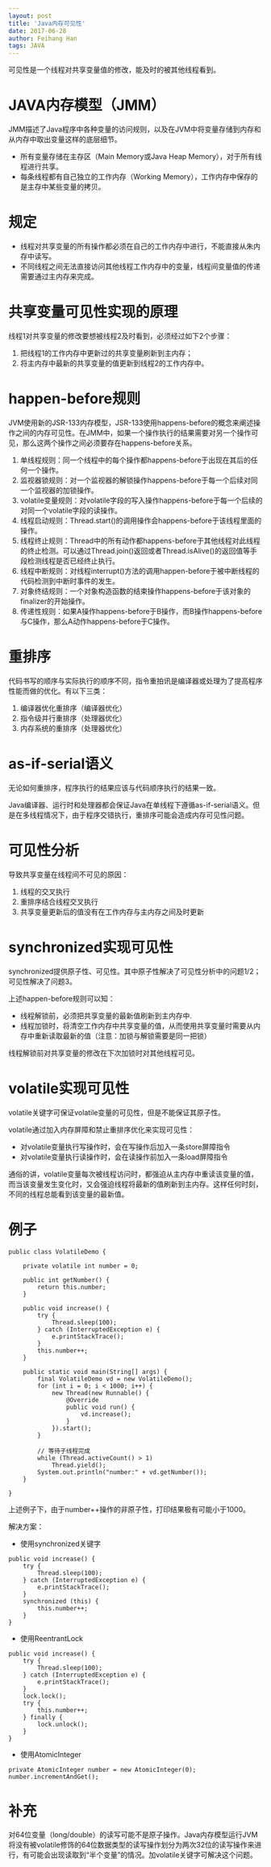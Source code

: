 ```yaml
---
layout: post
title: 'Java内存可见性'
date: 2017-06-28
author: Feihang Han
tags: JAVA
---
```


可见性是一个线程对共享变量值的修改，能及时的被其他线程看到。

# JAVA内存模型（JMM）

JMM描述了Java程序中各种变量的访问规则，以及在JVM中将变量存储到内存和从内存中取出变量这样的底层细节。

* 所有变量存储在主存区（Main Memory或Java Heap Memory），对于所有线程进行共享。
* 每条线程都有自己独立的工作内存（Working Memory），工作内存中保存的是主存中某些变量的拷贝。

# 规定

* 线程对共享变量的所有操作都必须在自己的工作内存中进行，不能直接从朱内存中读写。
* 不同线程之间无法直接访问其他线程工作内存中的变量，线程间变量值的传递需要通过主内存来完成。

# 共享变量可见性实现的原理

线程1对共享变量的修改要想被线程2及时看到，必须经过如下2个步骤：

1. 把线程1的工作内存中更新过的共享变量刷新到主内存；
2. 将主内存中最新的共享变量的值更新到线程2的工作内存中。

# happen-before规则

JVM使用新的JSR-133内存模型，JSR-133使用happens-before的概念来阐述操作之间的内存可见性。在JMM中，如果一个操作执行的结果需要对另一个操作可见，那么这两个操作之间必须要存在happens-before关系。

1. 单线程规则：同一个线程中的每个操作都happens-before于出现在其后的任何一个操作。
2. 监视器锁规则：对一个监视器的解锁操作happens-before于每一个后续对同一个监视器的加锁操作。
3. volatile变量规则：对volatile字段的写入操作happens-before于每一个后续的对同一个volatile字段的读操作。
4. 线程启动规则：Thread.start\(\)的调用操作会happens-before于该线程里面的操作。
5. 线程终止规则：Thread中的所有动作都happens-before于其他线程对此线程的终止检测。可以通过Thread.join\(\)返回或者Thread.isAlive\(\)的返回值等手段检测线程是否已经终止执行。
6. 线程中断规则：对线程interrupt\(\)方法的调用happen-before于被中断线程的代码检测到中断时事件的发生。
7. 对象终结规则：一个对象构造函数的结束操作happens-before于该对象的finalizer的开始操作。
8. 传递性规则：如果A操作happens-before于B操作，而B操作happens-before与C操作，那么A动作happens-before于C操作。

# 重排序

代码书写的顺序与实际执行的顺序不同，指令重拍讯是编译器或处理为了提高程序性能而做的优化。有以下三类：

1. 编译器优化重排序（编译器优化）
2. 指令级并行重排序（处理器优化）
3. 内存系统的重排序（处理器优化）

# as-if-serial语义

无论如何重排序，程序执行的结果应该与代码顺序执行的结果一致。

Java编译器、运行时和处理器都会保证Java在单线程下遵循as-if-serial语义。但是在多线程情况下，由于程序交错执行，重排序可能会造成内存可见性问题。

# 可见性分析

导致共享变量在线程间不可见的原因：

1. 线程的交叉执行
2. 重排序结合线程交叉执行
3. 共享变量更新后的值没有在工作内存与主内存之间及时更新

# **synchronized实现可见性**

synchronized提供原子性、可见性。其中原子性解决了可见性分析中的问题1/2；可见性解决了问题3。

上述happen-before规则可以知：

* 线程解锁前，必须把共享变量的最新值刷新到主内存中.
* 线程加锁时，将清空工作内存中共享变量的值，从而使用共享变量时需要从内存中重新读取最新的值（注意：加锁与解锁需要是同一把锁）

线程解锁前对共享变量的修改在下次加锁时对其他线程可见。

# volatile实现可见性

volatile关键字可保证volatile变量的可见性，但是不能保证其原子性。

volatile通过加入内存屏障和禁止重排序优化来实现可见性：

* 对volatile变量执行写操作时，会在写操作后加入一条store屏障指令
* 对volatile变量执行读操作时，会在读操作前加入一条load屏障指令

通俗的讲，volatile变量每次被线程访问时，都强迫从主内存中重读该变量的值，而当该变量发生变化时，又会强迫线程将最新的值刷新到主内存。这样任何时刻，不同的线程总能看到该变量的最新值。

# 例子

```
public class VolatileDemo {

    private volatile int number = 0;

    public int getNumber() {
        return this.number;
    }

    public void increase() {
        try {
            Thread.sleep(100);
        } catch (InterruptedException e) {
            e.printStackTrace();
        }
        this.number++;
    }

    public static void main(String[] args) {
        final VolatileDemo vd = new VolatileDemo();
        for (int i = 0; i < 1000; i++) {
            new Thread(new Runnable() {
                @Override
                public void run() {
                    vd.increase();
                }
            }).start();
        }

        // 等待子线程完成
        while (Thread.activeCount() > 1)
            Thread.yield();
        System.out.println("number:" + vd.getNumber());
    }

}
```

上述例子下，由于number++操作的非原子性，打印结果极有可能小于1000。

解决方案：

* 使用synchronized关键字

```
public void increase() {
    try {
        Thread.sleep(100);
    } catch (InterruptedException e) {
        e.printStackTrace();
    }
    synchronized (this) {
        this.number++;
    }
}
```

* 使用ReentrantLock

```
public void increase() {
    try {
        Thread.sleep(100);
    } catch (InterruptedException e) {
        e.printStackTrace();
    }
    lock.lock();
    try {
        this.number++;
    } finally {
        lock.unlock();
    }
}
```

* 使用AtomicInteger

```
private AtomicInteger number = new AtomicInteger(0);
number.incrementAndGet();
```

# 补充

对64位变量（long/double）的读写可能不是原子操作。Java内存模型运行JVM将没有被volatile修饰的64位数据类型的读写操作划分为两次32位的读写操作来进行，有可能会出现读取到“半个变量”的情况。加volatile关键字可解决这个问题。


